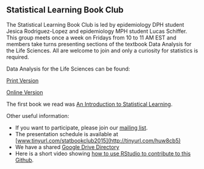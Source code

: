 ## Statistical Learning Book Club

The Statistical Learning Book Club is led by epidemiology DPH student Jesica 
Rodriguez-Lopez and epidemiology MPH student Lucas Schiffer. This group meets 
once a week on Fridays from 10 to 11 AM EST and members take turns presenting 
sections of the textbook Data Analysis for the Life Sciences. All are welcome to 
join and only a curiosity for statistics is required.

Data Analysis for the Life Sciences can be found:

[Print Version](https://leanpub.com/dataanalysisforthelifesciences/)

[Online Version](http://genomicsclass.github.io/book/)

The first book we read was 
[An Introduction to Statistical Learning](https://tinyurl.com/zxof7p2).

Other useful information:
* If you want to participate, please join our 
[mailing list](https://groups.google.com/forum/#!forum/stat_learning).
* The presentation schedule is available at 
[www.tinyurl.com/statbookclub2015](http://tinyurl.com/huw8cb5)
* We have a shared 
[Google Drive Directory](https://drive.google.com/drive/#folders/0B37LTUTfIpszWHJxVVNOVHNKVUU)
* Here is a short video showing 
[how to use RStudio to contribute to this Github](http://youtu.be/uHYcDQDbMY8).
